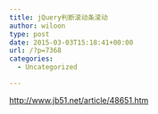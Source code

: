 ```yaml
---
title: jQuery判断滚动条滚动
author: wiloon
type: post
date: 2015-03-03T15:18:41+00:00
url: /?p=7368
categories:
  - Uncategorized

---
```

http://www.jb51.net/article/48651.htm

<script type="text/javascript">
  
var rollSet = $('#widget');
  
var offset = rollSet.offset();
  
var fwidth = $("#footer").height();
  
$(window).scroll(function() {
  
var scrollTop = $(window).scrollTop();
  
var scrollBtm = $(document).height() - $(window).scrollTop() - $("#widget").height();
  
if (offset.top < scrollTop) {
  
if (scrollBtm > fwidth) {
  
rollSet.removeClass('absolute').addClass('fixed')
  
} else {
  
rollSet.removeClass('fixed').addClass('absolute')
  
}
  
} else {
  
rollSet.removeClass('fixed')
  
}
  
})
  
</script>